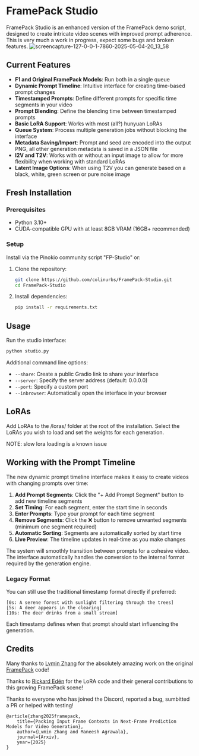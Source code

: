 # FramePack Studio

FramePack Studio is an enhanced version of the FramePack demo script, designed to create intricate video scenes with improved prompt adherence. This is very much a work in progress, expect some bugs and broken features.
![screencapture-127-0-0-1-7860-2025-05-04-20_13_58](https://github.com/user-attachments/assets/8fcb90af-8c3f-47ca-8f23-61d9b59438ae)

## Current Features

- **F1 and Original FramePack Models**: Run both in a single queue
- **Dynamic Prompt Timeline**: Intuitive interface for creating time-based prompt changes
- **Timestamped Prompts**: Define different prompts for specific time segments in your video
- **Prompt Blending**: Define the blending time between timestamped prompts
- **Basic LoRA Support**: Works with most (all?) hunyuan LoRAs
- **Queue System**: Process multiple generation jobs without blocking the interface
- **Metadata Saving/Import**: Prompt and seed are encoded into the output PNG, all other generation metadata is saved in a JSON file
- **I2V and T2V**: Works with or without an input image to allow for more flexibility when working with standard LoRAs
- **Latent Image Options**: When using T2V you can generate based on a black, white, green screen or pure noise image

## Fresh Installation

### Prerequisites

- Python 3.10+
- CUDA-compatible GPU with at least 8GB VRAM (16GB+ recommended)

### Setup

Install via the Pinokio community script "FP-Studio" or:

1. Clone the repository:

   ```bash
   git clone https://github.com/colinurbs/FramePack-Studio.git
   cd FramePack-Studio
   ```

2. Install dependencies:
   ```bash
   pip install -r requirements.txt
   ```

## Usage

Run the studio interface:

```bash
python studio.py
```

Additional command line options:

- `--share`: Create a public Gradio link to share your interface
- `--server`: Specify the server address (default: 0.0.0.0)
- `--port`: Specify a custom port
- `--inbrowser`: Automatically open the interface in your browser

## LoRAs

Add LoRAs to the /loras/ folder at the root of the installation. Select the LoRAs you wish to load and set the weights for each generation.

NOTE: slow lora loading is a known issue

## Working with the Prompt Timeline

The new dynamic prompt timeline interface makes it easy to create videos with changing prompts over time:

1. **Add Prompt Segments**: Click the "+ Add Prompt Segment" button to add new timeline segments
2. **Set Timing**: For each segment, enter the start time in seconds
3. **Enter Prompts**: Type your prompt for each time segment
4. **Remove Segments**: Click the ❌ button to remove unwanted segments (minimum one segment required)
5. **Automatic Sorting**: Segments are automatically sorted by start time
6. **Live Preview**: The timeline updates in real-time as you make changes

The system will smoothly transition between prompts for a cohesive video. The interface automatically handles the conversion to the internal format required by the generation engine.

### Legacy Format

You can still use the traditional timestamp format directly if preferred:

```
[0s: A serene forest with sunlight filtering through the trees]
[5s: A deer appears in the clearing]
[10s: The deer drinks from a small stream]
```

Each timestamp defines when that prompt should start influencing the generation.

## Credits

Many thanks to [Lvmin Zhang](https://github.com/lllyasviel) for the absolutely amazing work on the original [FramePack](https://github.com/lllyasviel/FramePack) code!

Thanks to [Rickard Edén](https://github.com/neph1) for the LoRA code and their general contributions to this growing FramePack scene!

Thanks to everyone who has joined the Discord, reported a bug, sumbitted a PR or helped with testing!

    @article{zhang2025framepack,
        title={Packing Input Frame Contexts in Next-Frame Prediction Models for Video Generation},
        author={Lvmin Zhang and Maneesh Agrawala},
        journal={Arxiv},
        year={2025}
    }
